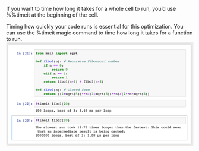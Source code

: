If you want to time how long it takes for a whole cell to run, you’d use %%timeit at the beginning of the cell.


Timing how quickly your code runs is essential for this optimization. You can use the %timeit magic command to time how long it takes for a function to run.
![](figs/magic-timeit.png)
